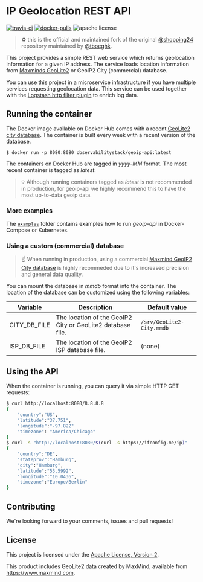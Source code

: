 # IP Geolocation REST API

[![travis-ci](https://travis-ci.org/observabilitystack/geoip-api.png)](https://travis-ci.org/github/observabilitystack/geoip-api)
[![docker-pulls](https://img.shields.io/docker/pulls/observabilitystack/geoip-api)](https://hub.docker.com/r/observabilitystack/geoip-api)
![apache license](https://img.shields.io/github/license/observabilitystack/geoip-api)

> ♻️ this is the official and maintained fork of the original [@shopping24](https://github.com/shopping24) repository maintained by [@tboeghk](https://thiswayup.de).

This project provides a simple REST web service which returns geolocation information for a given IP address. The service loads location information from [Maxminds GeoLite2](https://dev.maxmind.com/geoip/geoip2/geolite2/) or GeoIP2 City (commercial) database.

You can use this project in a microservice infrastructure if you have multiple services requesting geolocation data. This service can be used together with the [Logstash http filter plugin](https://www.elastic.co/guide/en/logstash/current/plugins-filters-http.html) to enrich log data.

## Running the container

The Docker image available on Docker Hub comes with a recent [GeoLite2 city database](https://dev.maxmind.com/geoip/geoip2/geolite2/). The container is built every week with a recent version of the database.

```
$ docker run -p 8080:8080 observabilitystack/geoip-api:latest
```

The containers on Docker Hub are tagged in _yyyy-MM_ 
format. The most recent container is tagged as _latest_.

> 💡 Although running containers tagged as _latest_ is
> not recommended in production, for geoip-api we highly
> recommend this to have the most up-to-data geoip
> data.

### More examples

The [`examples`](examples/) folder contains examples how
to run _geoip-api_ in Docker-Compose or Kubernetes.

### Using a custom (commercial) database

> ☝️ When running in production, using a commercial [Maxmind GeoIP2 City database](https://www.maxmind.com/en/geoip2-city) is highly recommeded due to it's increased
precision and general data quality.

You can mount the database in _mmdb_ format into the container. The location of the database can be customized using the following variables:

| Variable | Description | Default value |
| -------- | ----------- | ------------- |
| CITY_DB_FILE | The location of the GeoIP2 City or GeoLite2 database file. | `/srv/GeoLite2-City.mmdb` |
| ISP_DB_FILE | The location of the GeoIP2 ISP database file. | (none) |


## Using the API

When the container is running, you can query it via simple HTTP GET requests:

```bash
$ curl http://localhost:8080/8.8.8.8
{
    "country":"US",
    "latitude":"37.751",
    "longitude":"-97.822"
    "timezone": "America/Chicago"
}
$ curl -s "http://localhost:8080/$(curl -s https://ifconfig.me/ip)" 
{
    "country":"DE",
    "stateprov":"Hamburg",
    "city":"Hamburg",
    "latitude":"53.5992",
    "longitude":"10.0436",
    "timezone":"Europe/Berlin"
}
```


## Contributing

We're looking forward to your comments, issues and pull requests!

## License

This project is licensed under the [Apache License, Version 2](http://www.apache.org/licenses/LICENSE-2.0.html).

This product includes GeoLite2 data created by MaxMind, available from
<a href="https://www.maxmind.com">https://www.maxmind.com</a>.
